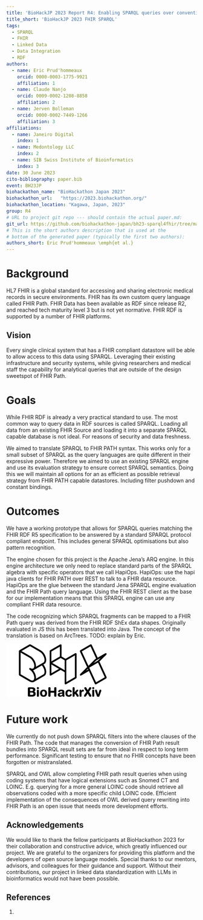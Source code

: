 ```yaml
---
title: 'BioHackJP 2023 Report R4: Enabling SPARQL queries over conventional medical records'
title_short: 'BioHackJP 2023 FHIR SPARQL'
tags:
  - SPARQL
  - FHIR
  - Linked Data
  - Data Integration
  - RDF
authors:
  - name: Eric Prud'hommeaux
    orcid: 0000-0003-1775-9921
    affiliation: 1
  - name: Claude Nanjo
    orcid: 0009-0002-1208-8858
    affiliation: 2
  - name: Jerven Bolleman
    orcid: 0000-0002-7449-1266
    affiliation: 3
affiliations:
  - name: Janeiro Digital
    index: 1
  - name: Medontology LLC
    index: 2
  - name: SIB Swiss Institute of Bioinformatics
    index: 3
date: 30 June 2023
cito-bibliography: paper.bib
event: BH23JP
biohackathon_name: "BioHackathon Japan 2023"
biohackathon_url:   "https://2023.biohackathon.org/"
biohackathon_location: "Kagawa, Japan, 2023"
group: R4
# URL to project git repo --- should contain the actual paper.md:
git_url: https://github.com/biohackathon-japan/bh23-sparql4fhir/tree/main/paper
# This is the short authors description that is used at the
# bottom of the generated paper (typically the first two authors):
authors_short: Eric Prud'hommeaux \emph{et al.}
---
```


# Background

HL7 FHIR is a global standard for accessing and sharing electronic medical records in secure environments. FHIR has its own custom query language called FHIR Path. FHIR Data has been available as RDF since release R2, and reached tech maturity level 3 but is not yet normative. FHIR RDF is supported by a number of FHIR platforms.

## Vision

Every single clinical system that has a FHIR compliant datastore will be able to allow access to this data using SPARQL. Leveraging their existing infrastructure and security systems, while giving researchers and medical staff the capability for analytical queries that are outside of the design sweetspot of FHIR Path. 

# Goals

While FHIR RDF is already a very practical standard to use. The most common way to query data in RDF sources is called SPARQL. Loading all data from an existing FHIR Source and loading it into a separate SPARQL capable database is not ideal. For reasons of security and data freshness.

We aimed to translate SPARQL to FHIR PATH syntax. This works only for a small subset of SPARQL as the query languages are quite different in their expressive power. Therefore we aimed to use an existing SPARQL engine and use its evaluation strategy to ensure correct SPARQL semantics. Doing this we will maintain all options for an as efficient as possible retrieval strategy from FHIR PATH capable datastores. Including filter pushdown and constant bindings.  

# Outcomes

We have a working prototype that allows for SPARQL queries matching the FHIR RDF R5 specification to be answered by a standard SPARQL protocol compliant endpoint. This includes general SPARQL optimisations but also pattern recognition. 

The engine chosen for this project is the Apache Jena’s ARQ engine. In this engine architecture we only need to replace standard parts of the SPARQL algebra with specific operators that we call HapiOps. HapiOps: use the hapi java clients for FHIR PATH over REST to talk to a FHIR data resource. HapiOps are the glue between the standard Jena SPARQL engine evaluation and the FHIR Path query language. Using the FHIR REST client as the base for our implementation means that this SPARQL engine can use any compliant FHIR data resource.

The code recognizing which SPARQL fragments can be mapped to a FHIR Path query was derived from the FHIR RDF ShEx data shapes. Originally evaluated in JS this has been translated into Java. The concept of the translation is based on ArcTrees. TODO: explain by Eric.

![Caption for BioHackrXiv logo figure](./biohackrxiv.png)

# Future work

We currently do not push down SPARQL filters into the where clauses of the FHIR Path. The code that manages the conversion of FHIR Path result bundles into SPARQL result sets are far from ideal in respect to long term performance. Significant testing to ensure that no FHIR concepts have been forgotten or mistranslated. 

SPARQL and OWL allow completing FHIR path result queries when using coding systems that have logical extensions such as Snomed CT and LOINC. E.g. querying for a more general LOINC code should retrieve all observations coded with a more specific child LOINC code. Efficient implementation of the consequences of OWL derived query rewriting into FHIR Path is an open issue that needs more development efforts.

## Acknowledgements

We would like to thank the fellow participants at BioHackathon 2023 for their collaboration and constructive advice, which greatly influenced our project. We are grateful to the organizers for providing this platform and the developers of open source language models. Special thanks to our mentors, advisors, and colleagues for their guidance and support. Without their contributions, our project in linked data standardization with LLMs in bioinformatics would not have been possible.

## References

1.
